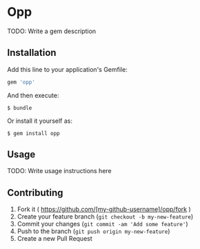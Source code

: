 # Opp

TODO: Write a gem description

## Installation

Add this line to your application's Gemfile:

```ruby
gem 'opp'
```

And then execute:

    $ bundle

Or install it yourself as:

    $ gem install opp

## Usage

TODO: Write usage instructions here

## Contributing

1. Fork it ( https://github.com/[my-github-username]/opp/fork )
2. Create your feature branch (`git checkout -b my-new-feature`)
3. Commit your changes (`git commit -am 'Add some feature'`)
4. Push to the branch (`git push origin my-new-feature`)
5. Create a new Pull Request
